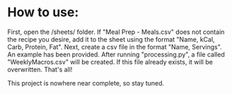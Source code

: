 # How to use: 
First, open the /sheets/ folder. If "Meal Prep - Meals.csv" does not contain the recipe you desire, add it to the sheet using the format "Name, kCal, Carb, Protein,	Fat". Next, create a csv file in the format "Name, Servings". An example has been provided. After running "processing.py", a file called "WeeklyMacros.csv" will be created. If this file already exists, it will be overwritten. That's all! 

This project is nowhere near complete, so stay tuned.

